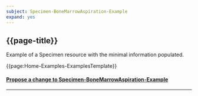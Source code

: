 ```yaml
---
subject: Specimen-BoneMarrowAspiration-Example
expand: yes
---
```



## {{page-title}}

Example of a Specimen resource with the minimal information populated.

{{page:Home-Examples-ExamplesTemplate}}


<div id="Feedback" class="tabcontent">
<h4><a href='https://simplifier.net/NHS-Digital-FHIR-Genomics-Implementation-Guide/Specimen-BoneMarrowAspiration-Example/~issues?level=File' target="_blank">Propose a change to Specimen-BoneMarrowAspiration-Example</a></h4>
</div>

---